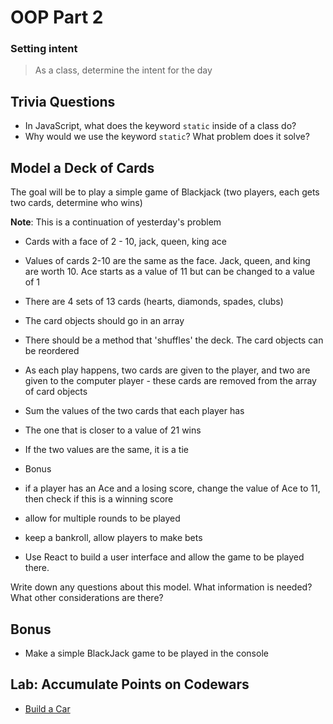 # OOP Part 2

### Setting intent

> As a class, determine the intent for the day

## Trivia Questions

- In JavaScript, what does the keyword `static` inside of a class do?
- Why would we use the keyword `static`? What problem does it solve?

## Model a Deck of Cards

The goal will be to play a simple game of Blackjack (two players, each gets two cards, determine who wins)

**Note**: This is a continuation of yesterday's problem

- Cards with a face of 2 - 10, jack, queen, king ace
- Values of cards 2-10 are the same as the face. Jack, queen, and king are worth 10. Ace starts as a value of 11 but can be changed to a value of 1
- There are 4 sets of 13 cards (hearts, diamonds, spades, clubs)

- The card objects should go in an array
- There should be a method that 'shuffles' the deck. The card objects can be reordered
- As each play happens, two cards are given to the player, and two are given to the computer player - these cards are removed from the array of card objects
- Sum the values of the two cards that each player has
- The one that is closer to a value of 21 wins
- If the two values are the same, it is a tie
- Bonus
- if a player has an Ace and a losing score, change the value of Ace to 11, then check if this is a winning score
- allow for multiple rounds to be played
- keep a bankroll, allow players to make bets
- Use React to build a user interface and allow the game to be played there.

Write down any questions about this model. What information is needed? What other considerations are there?

## Bonus

- Make a simple BlackJack game to be played in the console

## Lab: Accumulate Points on Codewars

- [Build a Car](https://www.codewars.com/kata/5832d6e2565e120ae60000bb)
